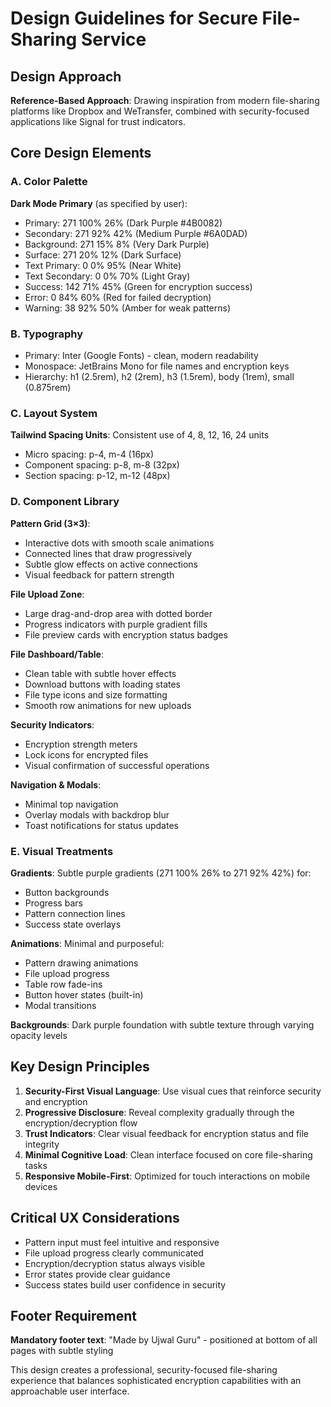 # Design Guidelines for Secure File-Sharing Service

## Design Approach
**Reference-Based Approach**: Drawing inspiration from modern file-sharing platforms like Dropbox and WeTransfer, combined with security-focused applications like Signal for trust indicators.

## Core Design Elements

### A. Color Palette
**Dark Mode Primary** (as specified by user):
- Primary: 271 100% 26% (Dark Purple #4B0082)
- Secondary: 271 92% 42% (Medium Purple #6A0DAD)
- Background: 271 15% 8% (Very Dark Purple)
- Surface: 271 20% 12% (Dark Surface)
- Text Primary: 0 0% 95% (Near White)
- Text Secondary: 0 0% 70% (Light Gray)
- Success: 142 71% 45% (Green for encryption success)
- Error: 0 84% 60% (Red for failed decryption)
- Warning: 38 92% 50% (Amber for weak patterns)

### B. Typography
- Primary: Inter (Google Fonts) - clean, modern readability
- Monospace: JetBrains Mono for file names and encryption keys
- Hierarchy: h1 (2.5rem), h2 (2rem), h3 (1.5rem), body (1rem), small (0.875rem)

### C. Layout System
**Tailwind Spacing Units**: Consistent use of 4, 8, 12, 16, 24 units
- Micro spacing: p-4, m-4 (16px)
- Component spacing: p-8, m-8 (32px)
- Section spacing: p-12, m-12 (48px)

### D. Component Library

**Pattern Grid (3×3)**:
- Interactive dots with smooth scale animations
- Connected lines that draw progressively
- Subtle glow effects on active connections
- Visual feedback for pattern strength

**File Upload Zone**:
- Large drag-and-drop area with dotted border
- Progress indicators with purple gradient fills
- File preview cards with encryption status badges

**File Dashboard/Table**:
- Clean table with subtle hover effects
- Download buttons with loading states
- File type icons and size formatting
- Smooth row animations for new uploads

**Security Indicators**:
- Encryption strength meters
- Lock icons for encrypted files
- Visual confirmation of successful operations

**Navigation & Modals**:
- Minimal top navigation
- Overlay modals with backdrop blur
- Toast notifications for status updates

### E. Visual Treatments

**Gradients**: Subtle purple gradients (271 100% 26% to 271 92% 42%) for:
- Button backgrounds
- Progress bars
- Pattern connection lines
- Success state overlays

**Animations**: Minimal and purposeful:
- Pattern drawing animations
- File upload progress
- Table row fade-ins
- Button hover states (built-in)
- Modal transitions

**Backgrounds**: Dark purple foundation with subtle texture through varying opacity levels

## Key Design Principles

1. **Security-First Visual Language**: Use visual cues that reinforce security and encryption
2. **Progressive Disclosure**: Reveal complexity gradually through the encryption/decryption flow
3. **Trust Indicators**: Clear visual feedback for encryption status and file integrity
4. **Minimal Cognitive Load**: Clean interface focused on core file-sharing tasks
5. **Responsive Mobile-First**: Optimized for touch interactions on mobile devices

## Critical UX Considerations

- Pattern input must feel intuitive and responsive
- File upload progress clearly communicated
- Encryption/decryption status always visible
- Error states provide clear guidance
- Success states build user confidence in security

## Footer Requirement
**Mandatory footer text**: "Made by Ujwal Guru" - positioned at bottom of all pages with subtle styling

This design creates a professional, security-focused file-sharing experience that balances sophisticated encryption capabilities with an approachable user interface.